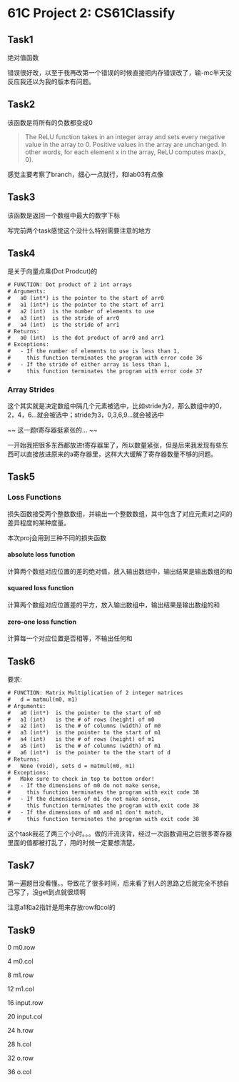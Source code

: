 # 61C Project 2: CS61Classify

## Task1

绝对值函数

错误很好改，以至于我再改第一个错误的时候直接把内存错误改了，输-mc半天没反应我还以为我的版本有问题。

## Task2

该函数是将所有的负数都变成0

>The ReLU function takes in an integer array and sets every negative value in the array to 0. Positive values in the array are unchanged. In other words, for each element x in the array, ReLU computes max(x, 0).

感觉主要考察了branch，细心一点就行，和lab03有点像

## Task3

该函数是返回一个数组中最大的数字下标

写完前两个task感觉这个没什么特别需要注意的地方

## Task4

是关于向量点乘(Dot Prodcut)的

```txt
# FUNCTION: Dot product of 2 int arrays
# Arguments:
#   a0 (int*) is the pointer to the start of arr0
#   a1 (int*) is the pointer to the start of arr1
#   a2 (int)  is the number of elements to use
#   a3 (int)  is the stride of arr0
#   a4 (int)  is the stride of arr1
# Returns:
#   a0 (int)  is the dot product of arr0 and arr1
# Exceptions:
#   - If the number of elements to use is less than 1,
#     this function terminates the program with error code 36
#   - If the stride of either array is less than 1,
#     this function terminates the program with error code 37
```



### Array Strides

这个其实就是决定数组中隔几个元素被选中，比如stride为2，那么数组中的0，2，4，6...就会被选中；stride为3，0,3,6,9...就会被选中

~~ 这一题t寄存器挺紧张的... ~~

一开始我把很多东西都放进t寄存器里了，所以数量紧张，但是后来我发现有些东西可以直接放进原来的a寄存器里，这样大大缓解了寄存器数量不够的问题。

## Task5

### Loss Functions

损失函数接受两个整数数组，并输出一个整数数组，其中包含了对应元素对之间的差异程度的某种度量。

本次proj会用到三种不同的损失函数

#### absolute loss function

计算两个数组对应位置的差的绝对值，放入输出数组中，输出结果是输出数组的和

#### squared loss function

计算两个数组对应位置差的平方，放入输出数组中，输出结果是输出数组的和

####  zero-one loss function

计算每一个对应位置是否相等，不输出任何和

## Task6

要求:

```txt
# FUNCTION: Matrix Multiplication of 2 integer matrices
#   d = matmul(m0, m1)
# Arguments:
#   a0 (int*)  is the pointer to the start of m0
#   a1 (int)   is the # of rows (height) of m0
#   a2 (int)   is the # of columns (width) of m0
#   a3 (int*)  is the pointer to the start of m1
#   a4 (int)   is the # of rows (height) of m1
#   a5 (int)   is the # of columns (width) of m1
#   a6 (int*)  is the pointer to the the start of d
# Returns:
#   None (void), sets d = matmul(m0, m1)
# Exceptions:
#   Make sure to check in top to bottom order!
#   - If the dimensions of m0 do not make sense,
#     this function terminates the program with exit code 38
#   - If the dimensions of m1 do not make sense,
#     this function terminates the program with exit code 38
#   - If the dimensions of m0 and m1 don't match,
#     this function terminates the program with exit code 38
```

这个task我花了两三个小时。。。做的汗流浃背，经过一次函数调用之后很多寄存器里面的值都被打乱了，用的时候一定要想清楚。



## Task7



第一遍题目没看懂。。导致花了很多时间，后来看了别人的思路之后就完全不想自己写了，没get到点就很烦啊



注意a1和a2指针是用来存放row和col的



## Task9



0 m0.row

4 m0.col

8 m1.row

12 m1.col

16 input.row

20 input.col

24 h.row

28 h.col

32 o.row

36 o.col
